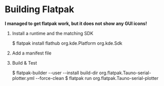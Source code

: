# Building Flatpak

**I managed to get flatpak work, but it does not show any GUI icons!** 

1. Install a runtime and the matching SDK

    $ flatpak install flathub org.kde.Platform org.kde.Sdk

2. Add a manifest file


3. Build & Test

    $ flatpak-builder --user --install build-dir org.flatpak.Tauno-serial-plotter.yml --force-clean
    $ flatpak run org.flatpak.Tauno-serial-plotter